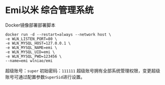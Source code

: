 # Emi以米 综合管理系统
Docker镜像部署部署脚本
```emi:
docker run -d --restart=always --network host \
-e WLN_LISTEN_PORT=80 \
-e WLN_MYSQL_HOST=127.0.0.1 \
-e WLN_MYSQL_NAME=emi \
-e WLN_MYSQL_UID=emi \
-e WLN_MYSQL_PWD=123456 \
--name=emi wlniao/emi
```
超级账号：`super` 初始密码：`111111` 超级账号拥有全部系统管理权限，变更超级账号可通过配置参数`SuperSid`进行设置。